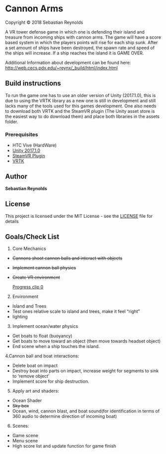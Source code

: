 # Cannon Arms
Copyright &copy; 2018 Sebastian Reynolds

A VR tower defense game in which one is defending their island and treasure from incoming ships with cannon arms. The game will have a score based system in which the players points will rise for each ship sunk. After a set amount of ships have been destroyed, the spawn rate and speed of the ships will increase. If a ship reaches the island it is GAME OVER.

Additional Information about development can be found here: http://web.cecs.pdx.edu/~reynx/_build/html/index.html

## Build instructions
To run the game one has to use an older version of Unity (2017.1.0), this is due to using the VRTK library as a new one is still in development and still lacks many of the tools used for this games development. One also needs to download both VRTK and the SteamVR plugin (The Unity asset store is the easiest way to do download them) and place both libraries in the assets folder.

### Prerequisites
* HTC Vive (HardWare)
* [Unity 2017.1.0](https://unity3d.com/unity/whats-new/unity-2017.1.0)
* [SteamVR Plugin](https://assetstore.unity.com/packages/templates/systems/steamvr-plugin-32647)
* [VRTK](https://assetstore.unity.com/packages/tools/vrtk-virtual-reality-toolkit-vr-toolkit-64131)

## Author

**Sebastian Reynolds**

## License

This project is licensed under the MIT License - see the [LICENSE](LICENSE) file for details


## Goals/Check List
1. Core Mechanics
  * ~~Cannons shoot cannon balls and interact with objects~~
  * ~~Implement cannon ball physics~~
  * ~~Create VR environment~~
  
    [Progress clip 0](https://media.giphy.com/media/LUQ6WC0pFwB7213LWJ/giphy.gif)

2. Environment
  * Island and Trees
  * Test ones relative scale to island and trees, make it feel “right”
  * lighting

3. Implement ocean/water physics
  * Get boats to float (buoyancy)
  * Get boats to move toward an object (then move towards headset object)
  * End scene when a ship touches the island.

4.Cannon ball and boat interactions:
  * Delete boat on impact
  * Destroy boat into parts on impact, increase weight for segments to sink to ‘remove object’
  * Implement score for ship destruction.

5. Apply art and shaders:
  * Ocean Shader
  * ~~Sky box~~
  * Ocean, wind, cannon blast, and boat sound(for identification in terms of 360 audio to determine direction of incoming boat)

6. Scenes:
  * Game scene
  * Menu scene
  * High score list and update function for game finish

